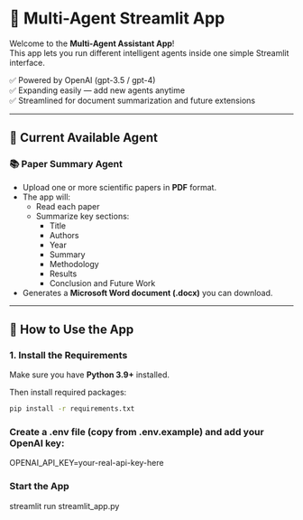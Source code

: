 # 🧠 Multi-Agent Streamlit App

Welcome to the **Multi-Agent Assistant App**!  
This app lets you run different intelligent agents inside one simple Streamlit interface.

✅ Powered by OpenAI (gpt-3.5 / gpt-4)  
✅ Expanding easily — add new agents anytime  
✅ Streamlined for document summarization and future extensions

---

## 📄 Current Available Agent

### 📚 Paper Summary Agent

- Upload one or more scientific papers in **PDF** format.
- The app will:
  - Read each paper
  - Summarize key sections:
    - Title
    - Authors
    - Year
    - Summary
    - Methodology
    - Results
    - Conclusion and Future Work
- Generates a **Microsoft Word document (.docx)** you can download.

---

## 🚀 How to Use the App

### 1. Install the Requirements

Make sure you have **Python 3.9+** installed.

Then install required packages:

```bash
pip install -r requirements.txt
```

### Create a .env file (copy from .env.example) and add your OpenAI key:
OPENAI_API_KEY=your-real-api-key-here

### Start the App
streamlit run streamlit_app.py
